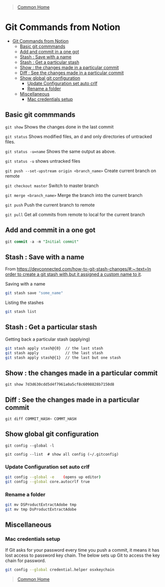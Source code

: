 >[Common Home](../README.md)
 
# Git Commands from Notion
 
- [Git Commands from Notion](#git-commands-from-notion)
  - [Basic git commmands](#basic-git-commmands)
  - [Add and commit in a one got](#add-and-commit-in-a-one-got)
  - [Stash : Save with a name](#stash--save-with-a-name)
  - [Stash : Get a particular stash](#stash--get-a-particular-stash)
  - [Show : the changes made in a particular commit](#show--the-changes-made-in-a-particular-commit)
  - [Diff : See the changes made in a particular commit](#diff--see-the-changes-made-in-a-particular-commit)
  - [Show global git configuration](#show-global-git-configuration)
    - [Update Configuration set auto crlf](#update-configuration-set-auto-crlf)
    - [Rename a folder](#rename-a-folder)
  - [Miscellaneous](#miscellaneous)
    - [Mac credentials setup](#mac-credentials-setup)


## Basic git commmands

`git show` Shows the changes done in the last commit

`git status` Shows modified files, an d and only directories of untracked files.

`git status -u=name` Shows the same output as above.

`git status -u` shows untracked files

`git push --set-upstream origin <branch_name>` Create current branch on remote

`git checkout master` Switch to master branch

`git merge <branch_name>` Merge the branch into the current branch

`git push` Push the current branch to remote

`git pull` Get all commits from remote to local for the current branch


## Add and commit in a one got

```sql
git commit -a -m "Initial commit"
```

## Stash : Save with a name

From [https://devconnected.com/how-to-git-stash-changes/#:~:text=In order to create a git stash with,but it assigned a custom name to it](https://devconnected.com/how-to-git-stash-changes/#:~:text=In%20order%20to%20create%20a%20git%20stash%20with,but%20it%20assigned%20a%20custom%20name%20to%20it).

Saving with a name 

```bash
git stash save "some_name"
```

Listing the stashes

```bash
git stash list
```

## Stash : Get a particular stash

Getting back a particular stash (applying)

```bash
git stash apply stash@{0}  // the last stash
git stash apply            // the last stash
git stash apply stash@{1}  // the last but one stash
```

## Show : the changes made in a particular commit 


`git show 7d3d630cdd5d4f7961a0a5cf8c6098828b7150d8`


## Diff : See the changes made in a particular commit 


`git diff COMMIT_HASH~ COMMT_HASH`


## Show global git configuration

`git config --global -l`

`git config --list  # show all config (~/.gitconfig)`

### Update Configuration set auto crlf 

```bash
git config --global -e    (opens up editor)
git config --global core.autocrlf true
```

### Rename a folder

```bash
git mv DSProductExtractAdobe tmp
git mv tmp DsProductExtractAdobe
```

## Miscellaneous

### Mac credentials setup

If Git asks for your password every time you push a commit, it means it has lost access to password key chain. The below sets up Git to access the key chain for password.

```bash 
git config --global credential.helper osxkeychain
```



 
>[Common Home](../README.md)